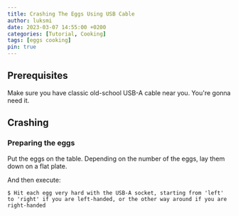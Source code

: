 ```yaml
---
title: Crashing The Eggs Using USB Cable
author: luksmi
date: 2023-03-07 14:55:00 +0200
categories: [Tutorial, Cooking]
tags: [eggs cooking]
pin: true
---
```


## Prerequisites

Make sure you have classic old-school USB-A cable near you. You're gonna need it.

## Crashing

### Preparing the eggs

Put the eggs on the table. Depending on the number of the eggs, lay them down on a flat plate. 



And then execute:

```console
$ Hit each egg very hard with the USB-A socket, starting from 'left' to 'right' if you are left-handed, or the other way around if you are right-handed 
```


[starter]: https://github.com/cotes2020/chirpy-starter
[workflow]: https://github.com/cotes2020/jekyll-theme-chirpy/blob/master/.github/workflows/pages-deploy.yml.hook
[pages-workflow-src]: https://docs.github.com/en/pages/getting-started-with-github-pages/configuring-a-publishing-source-for-your-github-pages-site#publishing-with-a-custom-github-actions-workflow
[latest-tag]: https://github.com/cotes2020/jekyll-theme-chirpy/tags
